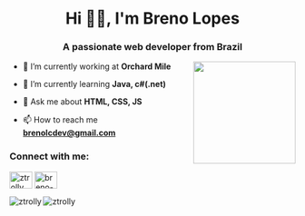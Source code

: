 <h1 align="center">Hi 🖖🏾, I'm Breno Lopes</h1>
<h3 align="center">A passionate web developer from Brazil</h3>

<image src="https://user-images.githubusercontent.com/61760048/164353961-e9206f96-b909-4424-8640-8fa24eb52679.png" width="180" align="right">


- 🔭 I’m currently working at **Orchard Mile**

- 🌱 I’m currently learning **Java, c#(.net)**

- 💬 Ask me about **HTML, CSS, JS**

- 📫 How to reach me **brenolcdev@gmail.com**



<h3 align="left">Connect with me:</h3>
<p align="left">
<a href="https://dev.to/ztrolly" target="blank"><img align="center" src="https://raw.githubusercontent.com/rahuldkjain/github-profile-readme-generator/master/src/images/icons/Social/devto.svg" alt="ztrolly" height="30" width="40" /></a>
<a href="https://linkedin.com/in/breno-lopes-do-carmo" target="blank"><img align="center" src="https://raw.githubusercontent.com/rahuldkjain/github-profile-readme-generator/master/src/images/icons/Social/linked-in-alt.svg" alt="breno-lopes-do-carmo" height="30" width="40" /></a>
</p>


  
  


<p><img align="left" src="https://github-readme-stats.vercel.app/api?username=ztrolly&theme=dracula&show_icons=true" alt="ztrolly" /></p>
<p><img align="left" src="https://github-readme-stats.vercel.app/api/top-langs/?username=ztrolly&theme=dracula&layout=complete" alt="ztrolly" /></p>

